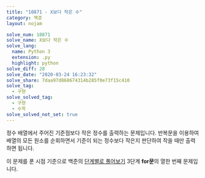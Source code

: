 ```yaml
---
title: "10871 - X보다 작은 수"
category: 백준
layout: nojam

solve_num: 10871
solve_name: X보다 작은 수
solve_lang:
  name: Python 3
  extension: .py
  highlight: python
solve_diff: 28
solve_date: "2020-03-24 16:23:32"
solve_share: 7daa97d868674314b285f0e73f15c410
solve_tag:
  - 구현
solve_solved_tag:
  - 구현
  - 수학
solve_solved_not_set: true
---
```


정수 배열에서 주어진 기준점보다 작은 정수를 출력하는 문제입니다. 반복문을 이용하여 배열의 모든 원소를 순회하면서 기준이 되는 정수보다 작은지 판단하여 작을 때만 출력하면 됩니다.

이 문제를 푼 시점 기준으로 백준의 [단계별로 풀어보기](http://noj.am/p/s) 3단계 **for문**의 열한 번째 문제입니다.
